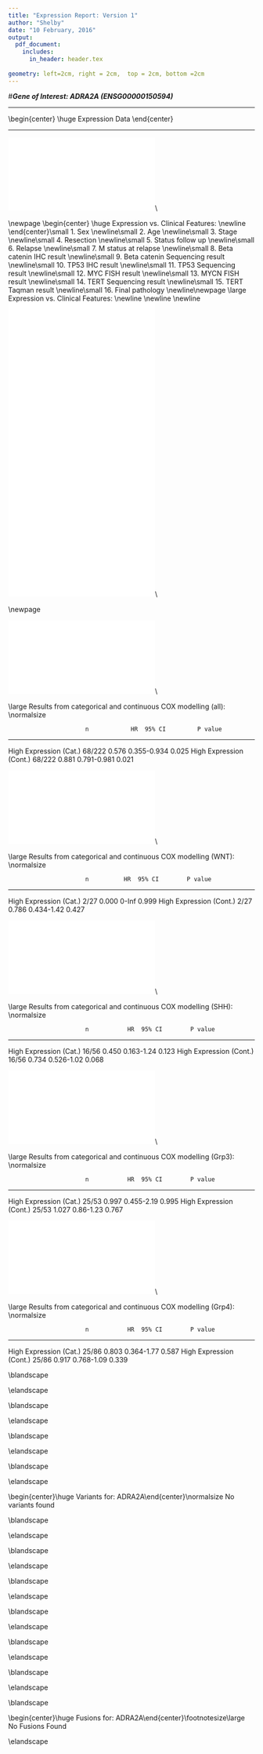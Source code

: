 ```yaml
---
title: "Expression Report: Version 1"
author: "Shelby"
date: "10 February, 2016"
output:
  pdf_document:
    includes:
      in_header: header.tex
 
geometry: left=2cm, right = 2cm,  top = 2cm, bottom =2cm
---
```









#***Gene of Interest: ADRA2A (ENSG00000150594)***

---

\begin{center}
\huge Expression Data
\end{center}

---


![](/home/shelby/for_nicolas/ENSG00000150594/ENSG00000150594__ExpressionReport_files/figure-latex/expr_subgroup-1.pdf)\


\newpage \begin{center}  \huge Expression vs. Clinical Features:  \newline \end{center}\small 1. Sex \newline\small 2. Age \newline\small 3. Stage \newline\small 4. Resection \newline\small 5. Status follow up \newline\small 6. Relapse \newline\small 7. M status at relapse \newline\small 8. Beta catenin IHC result \newline\small 9. Beta catenin Sequencing result \newline\small 10. TP53 IHC result \newline\small 11. TP53 Sequencing result \newline\small 12. MYC FISH result \newline\small 13. MYCN FISH result \newline\small 14. TERT Sequencing result \newline\small 15. TERT Taqman result \newline\small 16. Final pathology \newline\newpage \large Expression vs. Clinical Features:  \newline \newline \newline ![](/home/shelby/for_nicolas/ENSG00000150594/ENSG00000150594__ExpressionReport_files/figure-latex/clin_feat-1.pdf)\
![](/home/shelby/for_nicolas/ENSG00000150594/ENSG00000150594__ExpressionReport_files/figure-latex/clin_feat-2.pdf)\
![](/home/shelby/for_nicolas/ENSG00000150594/ENSG00000150594__ExpressionReport_files/figure-latex/clin_feat-3.pdf)\
![](/home/shelby/for_nicolas/ENSG00000150594/ENSG00000150594__ExpressionReport_files/figure-latex/clin_feat-4.pdf)\

\newpage

![](/home/shelby/for_nicolas/ENSG00000150594/ENSG00000150594__ExpressionReport_files/figure-latex/exprs_surv-1.pdf)\


\large Results from categorical and continuous COX modelling (all): \normalsize

                          n            HR  95% CI         P value
------------------------  -------  ------  ------------  --------
High Expression (Cat.)    68/222    0.576  0.355-0.934      0.025
High Expression (Cont.)   68/222    0.881  0.791-0.981      0.021



![](/home/shelby/for_nicolas/ENSG00000150594/ENSG00000150594__ExpressionReport_files/figure-latex/exprs_surv-2.pdf)\


\large Results from categorical and continuous COX modelling (WNT): \normalsize

                          n          HR  95% CI        P value
------------------------  -----  ------  -----------  --------
High Expression (Cat.)    2/27    0.000  0-Inf           0.999
High Expression (Cont.)   2/27    0.786  0.434-1.42      0.427



![](/home/shelby/for_nicolas/ENSG00000150594/ENSG00000150594__ExpressionReport_files/figure-latex/exprs_surv-3.pdf)\


\large Results from categorical and continuous COX modelling (SHH): \normalsize

                          n           HR  95% CI        P value
------------------------  ------  ------  -----------  --------
High Expression (Cat.)    16/56    0.450  0.163-1.24      0.123
High Expression (Cont.)   16/56    0.734  0.526-1.02      0.068



![](/home/shelby/for_nicolas/ENSG00000150594/ENSG00000150594__ExpressionReport_files/figure-latex/exprs_surv-4.pdf)\


\large Results from categorical and continuous COX modelling (Grp3): \normalsize

                          n           HR  95% CI        P value
------------------------  ------  ------  -----------  --------
High Expression (Cat.)    25/53    0.997  0.455-2.19      0.995
High Expression (Cont.)   25/53    1.027  0.86-1.23       0.767



![](/home/shelby/for_nicolas/ENSG00000150594/ENSG00000150594__ExpressionReport_files/figure-latex/exprs_surv-5.pdf)\


\large Results from categorical and continuous COX modelling (Grp4): \normalsize

                          n           HR  95% CI        P value
------------------------  ------  ------  -----------  --------
High Expression (Cat.)    25/86    0.803  0.364-1.77      0.587
High Expression (Cont.)   25/86    0.917  0.768-1.09      0.339



\blandscape

\elandscape



\blandscape

\elandscape

\blandscape

\elandscape

\blandscape


\elandscape



\begin{center}\huge Variants for: ADRA2A\end{center}\normalsize No variants found



<!-- FROM HERE ARE THE TSS VS SUBGROUP --> 


\blandscape

\elandscape




\blandscape

\elandscape

\blandscape


\elandscape



<!-- FROM HERE ARE THE CDS VS SUBGROUP --> 


\blandscape

\elandscape



\blandscape

\elandscape

\blandscape

\elandscape

\blandscape


\begin{center}\huge Fusions for: ADRA2A\end{center}\footnotesize\large No Fusions Found


\elandscape




